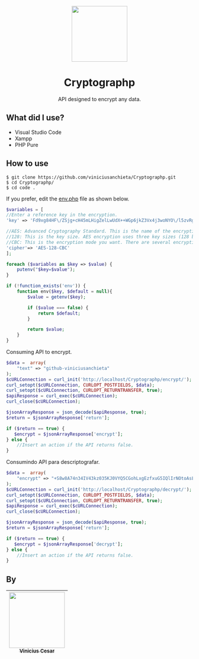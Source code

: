 <p align="center">
    <img src="https://img.icons8.com/nolan/256/password.png" width="150">
</p>

<h1 align="center">Cryptographp</h1>

<p align="center">
  API designed to encrypt any data.
</p>


## What did I use?

 * Visual Studio Code
 * Xampp
 * PHP Pure


## How to use
```
$ git clone https://github.com/viniciusanchieta/Cryptographp.git
$ cd Cryptographp/
$ cd code .
```
If you prefer, edit the <a href="https://github.com/viniciusanchieta/Cryptographp/blob/master/env.php">env.php</a> file as shown below.
``` php
$variables = [
//Enter a reference key in the encryption.
'key' => 'Fd9xg84HF\/ZSjg+cH45mLHigZelLwUdX++WGp6jkZ3Vx4j3woNYO\/l5zvRgNs9GUpf3ejJlpVlTvbpRXL9Fwa9R8EuaqP0qPvm1RKv22Lps=',

//AES: Advanced Cryptography Standard. This is the name of the encryption algorithm (symmetric encryption). Other symmetric encryption algorithms are: DES, 3-DES etc.
//128: This is the key size. AES encryption uses three key sizes (128 bits, 192 bits, and 256 bits). The block size in AES is also 128 bits.
//CBC: This is the encryption mode you want. There are several encryption modes, which depend on how fast you can query your functional algorithm, parallelism, and security level. Some modes are CBC (Cipher Block Chaining), BCE (Electronic Code Book), CFB (Cipher FeedBack), CTR (Counter), etc.
'cipher'=> 'AES-128-CBC'
];

foreach ($variables as $key => $value) {
    putenv("$key=$value");
}

if (!function_exists('env')) {
    function env($key, $default = null){
        $value = getenv($key);

        if ($value === false) {
            return $default;
        }

        return $value;
    }
}
```

Consuming API to encrypt.
```php
$data =  array(
    "text" => "github-viniciusanchieta"
);
$cURLConnection = curl_init('http://localhost/Cryptographp/encrypt/');
curl_setopt($cURLConnection, CURLOPT_POSTFIELDS, $data);
curl_setopt($cURLConnection, CURLOPT_RETURNTRANSFER, true);
$apiResponse = curl_exec($cURLConnection);
curl_close($cURLConnection);

$jsonArrayResponse = json_decode($apiResponse, true);
$return = $jsonArrayResponse['return'];

if ($return == true) {
   $encrypt = $jsonArrayResponse['encrypt'];
} else {
    //Insert an action if the API returns false.
}
```

Consumindo API para descriptografar.
```php
$data =  array(
    "encrypt" => "+S8w8A74n34IV43kz035KJ0VYQ5CGohLxgEzfxuG5IQlIrNOtoAsLrb0Mn3SQRepbC\/ItlSHvZShxs2a7RXYYmmgI\/e4cd+d+L8De9czM0A="
);
$cURLConnection = curl_init('http://localhost/Cryptographp/decrypt/');
curl_setopt($cURLConnection, CURLOPT_POSTFIELDS, $data);
curl_setopt($cURLConnection, CURLOPT_RETURNTRANSFER, true);
$apiResponse = curl_exec($cURLConnection);
curl_close($cURLConnection);

$jsonArrayResponse = json_decode($apiResponse, true);
$return = $jsonArrayResponse['return'];

if ($return == true) {
   $encrypt = $jsonArrayResponse['decrypt'];
} else {
    //Insert an action if the API returns false.
}
```
## By


| [<img src="https://avatars3.githubusercontent.com/u/31235308?s=460&u=f4799cdf05b9188e08c4802f76ee7059fa515c86&v=4" width="150"><br><sub>Vinicius Cesar</sub>](https://github.com/viniciusanchieta) |
| :---: |
